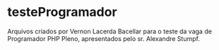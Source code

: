testeProgramador
================
Arquivos criados por Vernon Lacerda Bacellar para o teste da vaga de Programador PHP Pleno, apresentados pelo sr. Alexandre Stumpf.

